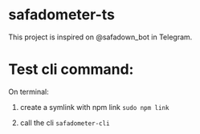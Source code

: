 # safadometer-ts

This project is inspired on @safadown_bot in Telegram.


# Test cli command:
On terminal:
1. create a symlink with npm link
`sudo npm link`

2. call the cli
`safadometer-cli`
